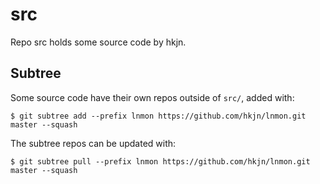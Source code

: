 # src

Repo src holds some source code by hkjn.

## Subtree

Some source code have their own repos outside of `src/`, added with:

```
$ git subtree add --prefix lnmon https://github.com/hkjn/lnmon.git master --squash
```

The subtree repos can be updated with:

```
$ git subtree pull --prefix lnmon https://github.com/hkjn/lnmon.git master --squash
```
